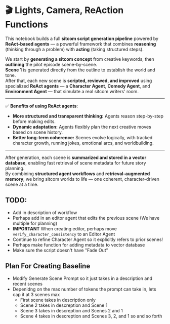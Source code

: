 # 🎬 Lights, Camera, ReAction Functions

This notebook builds a full **sitcom script generation pipeline** powered by **ReAct-based agents** — a powerful framework that combines **reasoning** (thinking through a problem) with **acting** (taking structured steps).

We start by **generating a sitcom concept** from creative keywords, then **outlining** the pilot episode scene-by-scene.  
**Scene 1** is generated directly from the outline to establish the world and tone.  
After that, each new scene is **scripted, reviewed, and improved** using specialized **ReAct agents** — a **Character Agent**, **Comedy Agent**, and **Environment Agent** — that simulate a real sitcom writers' room.

---

✅ **Benefits of using ReAct agents**:

- **More structured and transparent thinking:** Agents reason step-by-step before making edits.
- **Dynamic adaptation:** Agents flexibly plan the next creative moves based on scene history.
- **Better long-term coherence:** Scenes evolve logically, with tracked character growth, running jokes, emotional arcs, and worldbuilding.

---

After generation, each scene is **summarized and stored in a vector database**, enabling fast retrieval of scene metadata for future story planning.  
By combining **structured agent workflows** and **retrieval-augmented memory**, we bring sitcom worlds to life — one coherent, character-driven scene at a time.




## TODO:

- Add in description of workflow
- Perhaps add in an editor agent that edits the previous scene (We have multiple for planning)
- **IMPORTANT** When creating editor, perhaps move `verify_character_consistency` to an Editor Agent
- Continue to refine Character Agent so it explicitly refers to prior scenes!
- Perhaps make function for adding metadata to vector database
- Make sure the script doesn't have "Fade Out" 

## Plan For Creating Baseline

- Modify Generate Scene Prompt so it just takes in a description and recent scenes
- Depenidng on the max number of tokens the prompt can take in, lets cap it at 3 scenes max
   - First scene takes in description only
   - Scene 2 takes in descreption and Scene 1
   - Scene 3 takes in descreption and Scenes 2 and 1
   - Scene 4 takes in descreption and Scenes 3, 2, and 1 so and so forth

